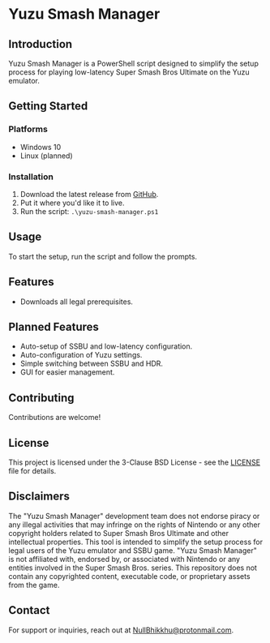 # Yuzu Smash Manager

## Introduction
Yuzu Smash Manager is a PowerShell script designed to simplify the setup process for playing low-latency Super Smash Bros Ultimate on the Yuzu emulator.

## Getting Started
### Platforms
- Windows 10
- Linux (planned)

### Installation
1. Download the latest release from [GitHub](https://github.com/NullBhikkhu/Yuzu-Smash-Manager).
2. Put it where you'd like it to live.
3. Run the script: `.\yuzu-smash-manager.ps1`

## Usage
To start the setup, run the script and follow the prompts.

## Features
- Downloads all legal prerequisites.

## Planned Features
- Auto-setup of SSBU and low-latency configuration.
- Auto-configuration of Yuzu settings.
- Simple switching between SSBU and HDR.
- GUI for easier management.

## Contributing
Contributions are welcome!

## License
This project is licensed under the 3-Clause BSD License - see the [LICENSE](LICENSE) file for details.

## Disclaimers
The "Yuzu Smash Manager" development team does not endorse piracy or any illegal activities that may infringe on the rights of Nintendo or any other copyright holders related to Super Smash Bros Ultimate and other intellectual properties. This tool is intended to simplify the setup process for legal users of the Yuzu emulator and SSBU game. "Yuzu Smash Manager" is not affiliated with, endorsed by, or associated with Nintendo or any entities involved in the Super Smash Bros. series. This repository does not contain any copyrighted content, executable code, or proprietary assets from the game.

## Contact
For support or inquiries, reach out at [NullBhikkhu@protonmail.com](mailto:NullBhikkhu@protonmail.com).
